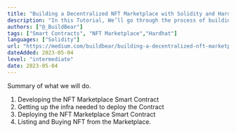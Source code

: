 ```yaml
---
title: "Building a Decentralized NFT Marketplace with Solidity and Hardhat: A Step-by-Step Tutorial"
description: "In this Tutorial, We’ll go through the process of building the smart contracts that hold the business logic for our NFT marketplace."
authors: ["@_BuildBear"]
tags: ["Smart Contracts", "NFT Marketplace","Hardhat"]
languages: ["Solidity"]
url: "https://medium.com/buildbear/building-a-decentralized-nft-marketplace-with-solidity-and-hardhat-a-step-by-step-tutorial-cef7af808b93"
dateAdded: 2023-05-04
level: "intermediate"
date: 2023-05-04
---
```



Summary of what we will do.

1. Developing the NFT Marketplace Smart Contract
2. Getting up the infra needed to deploy the Contract
3. Deploying the NFT Marketplace Smart Contract
4. Listing and Buying NFT from the Marketplace.  
